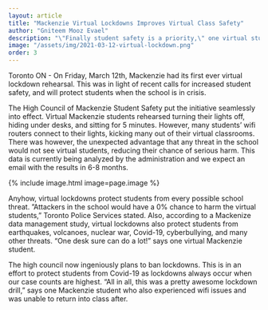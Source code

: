 ```yaml
---
layout: article
title: "Mackenzie Virtual Lockdowns Improves Virtual Class Safety"
author: "Gniteem Mooz Evael"
description: "\"Finally student safety is a priority,\" one virtual student told us."
image: "/assets/img/2021-03-12-virtual-lockdown.png"
order: 3
---
```


Toronto ON - On Friday, March 12th, Mackenzie had its first ever virtual lockdown rehearsal. This was in light of recent calls for increased student safety, and will protect students when the school is in crisis.

The High Council of Mackenzie Student Safety put the initiative seamlessly into effect. Virtual Mackenzie students  rehearsed turning their lights off, hiding under  desks, and sitting for 5 minutes. However, many students’ wifi routers connect to their lights, kicking many out of their virtual classrooms. There was however, the unexpected advantage that any threat in the school would not see virtual students, reducing their chance of serious harm. This data is currently being analyzed by the administration and we expect an email with the results in 6-8 months.

{% include image.html image=page.image %}

Anyhow, virtual lockdowns protect students from every possible school threat. ”Attackers in the school would have a 0% chance  to harm the virtual students,” Toronto Police Services stated. Also, according to a Mackenize data management study, virtual lockdowns also protect students from earthquakes, volcanoes, nuclear war, Covid-19, cyberbullying, and many other threats. “One desk sure can do a lot!” says one virtual Mackenzie student.

The high council now ingeniously plans to ban lockdowns. This is in an effort to protect students from Covid-19 as lockdowns always occur when our case counts are highest. “All in all, this was a pretty awesome lockdown drill,” says one Mackenzie student who also experienced wifi issues and was unable to return into class after.
